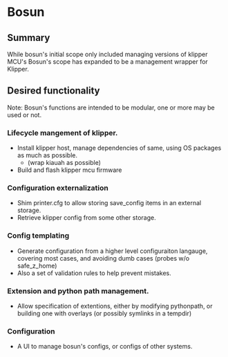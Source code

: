 # Bosun

## Summary
While bosun's initial scope only included managing versions of klipper MCU's Bosun's scope has expanded to be a management wrapper for Klipper.

## Desired functionality
Note: Bosun's functions are intended to be modular, one or more may be used or not.

### Lifecycle mangement of klipper.
* Install klipper host, manage dependencies of same, using OS packages as much as possible.
    * (wrap kiauah as possible)
* Build and flash klipper mcu firmware

### Configuration externalization
* Shim printer.cfg to allow storing save_config items in an external storage.
* Retrieve klipper config from some other storage.

### Config templating
* Generate configuration from a higher level configuraiton langauge, covering most cases, and avoiding dumb cases (probes w/o safe_z_home)
* Also a set of validation rules to help prevent mistakes.

### Extension and python path management.
* Allow specification of extentions, either by modifying pythonpath, or building one with overlays (or possibly symlinks in a tempdir)

### Configuration
* A UI to manage bosun's configs, or configs of other systems.